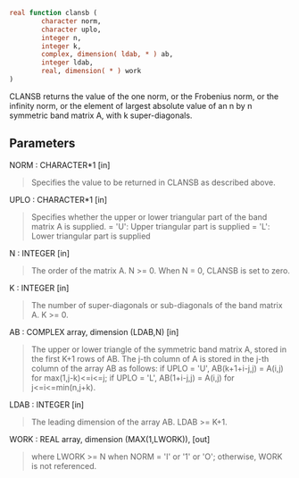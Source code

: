 ```fortran
real function clansb (
        character norm,
        character uplo,
        integer n,
        integer k,
        complex, dimension( ldab, * ) ab,
        integer ldab,
        real, dimension( * ) work
)
```

CLANSB  returns the value of the one norm,  or the Frobenius norm, or
the  infinity norm,  or the element of  largest absolute value  of an
n by n symmetric band matrix A,  with k super-diagonals.

## Parameters
NORM : CHARACTER\*1 [in]
> Specifies the value to be returned in CLANSB as described
> above.

UPLO : CHARACTER\*1 [in]
> Specifies whether the upper or lower triangular part of the
> band matrix A is supplied.
> = 'U':  Upper triangular part is supplied
> = 'L':  Lower triangular part is supplied

N : INTEGER [in]
> The order of the matrix A.  N >= 0.  When N = 0, CLANSB is
> set to zero.

K : INTEGER [in]
> The number of super-diagonals or sub-diagonals of the
> band matrix A.  K >= 0.

AB : COMPLEX array, dimension (LDAB,N) [in]
> The upper or lower triangle of the symmetric band matrix A,
> stored in the first K+1 rows of AB.  The j-th column of A is
> stored in the j-th column of the array AB as follows:
> if UPLO = 'U', AB(k+1+i-j,j) = A(i,j) for max(1,j-k)<=i<=j;
> if UPLO = 'L', AB(1+i-j,j)   = A(i,j) for j<=i<=min(n,j+k).

LDAB : INTEGER [in]
> The leading dimension of the array AB.  LDAB >= K+1.

WORK : REAL array, dimension (MAX(1,LWORK)), [out]
> where LWORK >= N when NORM = 'I' or '1' or 'O'; otherwise,
> WORK is not referenced.
